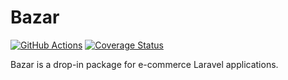 # Bazar

[![GitHub Actions](https://github.com/thepinecode/bazar/workflows/tests/badge.svg)](https://github.com/thepinecode/bazar/actions?query=workflow%3Atests)
[![Coverage Status](https://coveralls.io/repos/github/conedevelopment/bazar/badge.svg?branch=master)](https://coveralls.io/github/conedevelopment/bazar?branch=master)

Bazar is a drop-in package for e-commerce Laravel applications.
